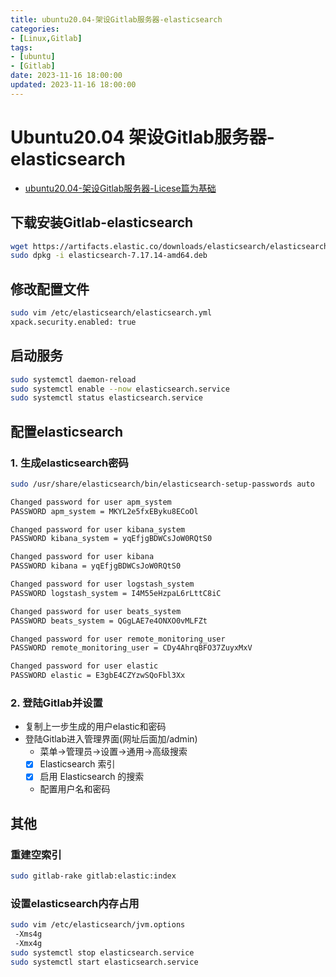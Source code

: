 ```yaml
---
title: ubuntu20.04-架设Gitlab服务器-elasticsearch
categories:
- [Linux,Gitlab]
tags:
- [ubuntu]
- [Gitlab]
date: 2023-11-16 18:00:00
updated: 2023-11-16 18:00:00
---
```


# Ubuntu20.04 架设Gitlab服务器-elasticsearch



- [ubuntu20.04-架设Gitlab服务器-Licese篇为基础](https://szpzhy.com/2023/11/16/ubuntu20.04_gitlab_elastic/)



## 下载安装Gitlab-elasticsearch

```bash
wget https://artifacts.elastic.co/downloads/elasticsearch/elasticsearch-7.17.14-amd64.deb
sudo dpkg -i elasticsearch-7.17.14-amd64.deb
```



## 修改配置文件

```bash
sudo vim /etc/elasticsearch/elasticsearch.yml
xpack.security.enabled: true
```



## 启动服务

```bash
sudo systemctl daemon-reload
sudo systemctl enable --now elasticsearch.service
sudo systemctl status elasticsearch.service
```



## 配置elasticsearch

###  1. 生成elasticsearch密码

```bash
sudo /usr/share/elasticsearch/bin/elasticsearch-setup-passwords auto

Changed password for user apm_system
PASSWORD apm_system = MKYL2e5fxEByku8ECoOl

Changed password for user kibana_system
PASSWORD kibana_system = yqEfjgBDWCsJoW0RQtS0

Changed password for user kibana
PASSWORD kibana = yqEfjgBDWCsJoW0RQtS0

Changed password for user logstash_system
PASSWORD logstash_system = I4M55eHzpaL6rLttC8iC

Changed password for user beats_system
PASSWORD beats_system = QGgLAE7e4ONXO0vMLFZt

Changed password for user remote_monitoring_user
PASSWORD remote_monitoring_user = CDy4AhrqBFO37ZuyxMxV

Changed password for user elastic
PASSWORD elastic = E3gbE4CZYzwSQoFbl3Xx

```



### 2. 登陆Gitlab并设置

- 复制上一步生成的用户elastic和密码
- 登陆Gitlab进入管理界面(网址后面加/admin)
  - 菜单->管理员->设置->通用->高级搜索
  - [x] Elasticsearch 索引
  - [x] 启用 Elasticsearch 的搜索
  - 配置用户名和密码

## 其他

### 重建空索引
```bash
sudo gitlab-rake gitlab:elastic:index
```

### 设置elasticsearch内存占用
```bash
sudo vim /etc/elasticsearch/jvm.options
 -Xms4g
 -Xmx4g
sudo systemctl stop elasticsearch.service
sudo systemctl start elasticsearch.service
```
